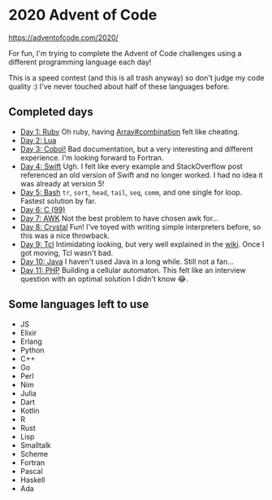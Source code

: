 # 2020 Advent of Code

https://adventofcode.com/2020/

For fun, I'm trying to complete the Advent of Code challenges using a different programming language each day!

This is a speed contest (and this is all trash anyway) so don't judge my code quality :)
I've never touched about half of these languages before.

## Completed days

- [Day 1: Ruby](1/1.rb)
  Oh ruby, having [Array#combination](https://ruby-doc.org/core-2.7.2/Array.html#method-i-combination) felt like cheating.
- [Day 2: Lua](2/2.lua)
- [Day 3: Cobol!](3/3.cbl)
  Bad documentation, but a very interesting and different experience. I'm looking forward to Fortran.
- [Day 4: Swift](4/4.swift)
  Ugh. I felt like every example and StackOverflow post referenced an old version of Swift and no longer worked. I had no idea it was already at version 5!
- [Day 5: Bash](5/5.sh)
  `tr`, `sort`, `head`, `tail`, `seq`, `comm`, and one single for loop. Fastest solution by far.
- [Day 6: C (99)](6/6.c)
- [Day 7: AWK](7/7.awk)
  Not the best problem to have chosen awk for...
- [Day 8: Crystal](8/8.cr)
  Fun! I've toyed with writing simple interpreters before, so this was a nice throwback.
- [Day 9: Tcl](9/9.tcl)
  Intimidating looking, but very well explained in the [wiki](https://wiki.tcl-lang.org/page/Tcl+Tutorial+Lesson+0). Once I got moving, Tcl wasn't bad.
- [Day 10: Java](10/Ten.java)
  I haven't used Java in a long while. Still not a fan...
- [Day 11: PHP](11/11.php)
  Building a cellular automaton. This felt like an interview question with an optimal solution I didn't know 😂.

## Some languages left to use

- JS
- Elixir
- Erlang
- Python
- C++
- Go
- Perl
- Nim
- Julia
- Dart
- Kotlin
- R
- Rust
- Lisp
- Smalltalk
- Scheme
- Fortran
- Pascal
- Haskell
- Ada
